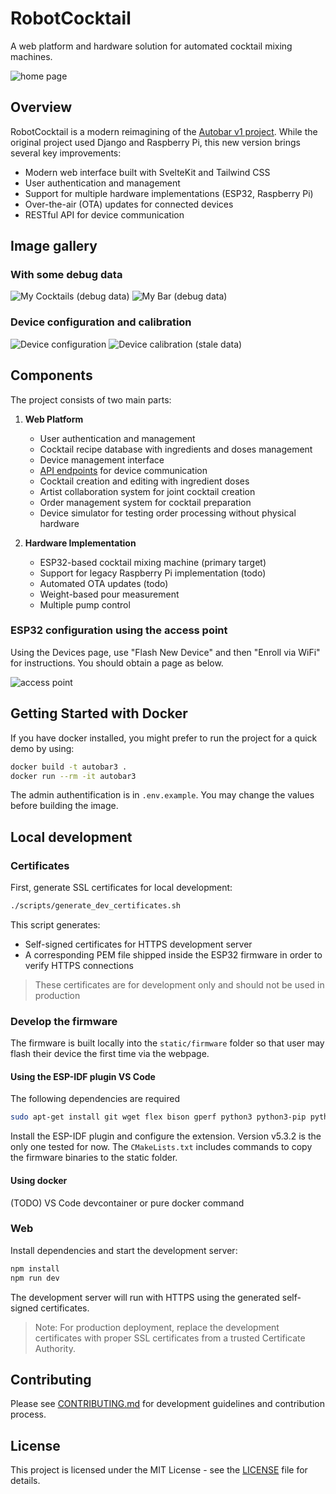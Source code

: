 # RobotCocktail

A web platform and hardware solution for automated cocktail mixing machines.

![home page](docs/screenshot_home_page.png)

## Overview

RobotCocktail is a modern reimagining of the [Autobar v1 project](https://github.com/vtalpaert/autobar). While the original project used Django and Raspberry Pi, this new version brings several key improvements:

- Modern web interface built with SvelteKit and Tailwind CSS
- User authentication and management
- Support for multiple hardware implementations (ESP32, Raspberry Pi)
- Over-the-air (OTA) updates for connected devices
- RESTful API for device communication

## Image gallery

### With some debug data

![My Cocktails (debug data)](docs/screenshot_mycocktails_debug_data.png)
![My Bar (debug data)](docs/screenshot_mybar_debug_data.png)

### Device configuration and calibration

![Device configuration](docs/screenshot_configure_device.png)
![Device calibration (stale data)](docs/screenshot_calibration_stale.png)

## Components

The project consists of two main parts:

1. **Web Platform**
   - User authentication and management
   - Cocktail recipe database with ingredients and doses management
   - Device management interface
   - [API endpoints](docs/api.md) for device communication
   - Cocktail creation and editing with ingredient doses
   - Artist collaboration system for joint cocktail creation
   - Order management system for cocktail preparation
   - Device simulator for testing order processing without physical hardware

2. **Hardware Implementation**
   - ESP32-based cocktail mixing machine (primary target)
   - Support for legacy Raspberry Pi implementation (todo)
   - Automated OTA updates (todo)
   - Weight-based pour measurement
   - Multiple pump control

### ESP32 configuration using the access point

Using the Devices page, use "Flash New Device" and then "Enroll via WiFi" for instructions. You should obtain a page as below.

![access point](docs/screenshot_access_point.png)

## Getting Started with Docker

If you have docker installed, you might prefer to run the project for a quick demo by using:

```bash
docker build -t autobar3 .
docker run --rm -it autobar3
```

The admin authentification is in `.env.example`. You may change the values before building the image.

## Local development

### Certificates

First, generate SSL certificates for local development:

```bash
./scripts/generate_dev_certificates.sh
```

This script generates:

- Self-signed certificates for HTTPS development server
- A corresponding PEM file shipped inside the ESP32 firmware in order to verify HTTPS connections

> These certificates are for development only and should not be used in production

### Develop the firmware

The firmware is built locally into the `static/firmware` folder so that user may flash their device the first time via the webpage.

#### Using the ESP-IDF plugin VS Code

The following dependencies are required

```bash
sudo apt-get install git wget flex bison gperf python3 python3-pip python3-venv cmake ninja-build ccache libffi-dev libssl-dev dfu-util libusb-1.0-0
```

Install the ESP-IDF plugin and configure the extension. Version v5.3.2 is the only one tested for now.
The `CMakeLists.txt` includes commands to copy the firmware binaries to the static folder.

#### Using docker

(TODO) VS Code devcontainer or pure docker command

### Web

Install dependencies and start the development server:

```bash
npm install
npm run dev
```

The development server will run with HTTPS using the generated self-signed certificates.

> Note: For production deployment, replace the development certificates with proper SSL certificates from a trusted Certificate Authority.

## Contributing

Please see [CONTRIBUTING.md](CONTRIBUTING.md) for development guidelines and contribution process.

## License

This project is licensed under the MIT License - see the [LICENSE](LICENSE) file for details.
